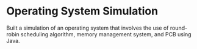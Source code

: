 # Operating System Simulation 
Built a simulation of an operating system that involves the use of round-robin scheduling algorithm, memory management system, and PCB using Java.
